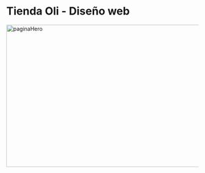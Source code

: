 <h1>Tienda Oli - Diseño web</h1>
<img width="596" height="375" alt="paginaHero" src="https://github.com/user-attachments/assets/fe0eef9e-a94b-4c04-b975-ed2b671eace4" />
